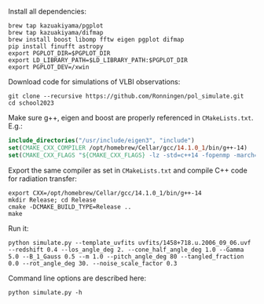 Install all dependencies:
```shell
brew tap kazuakiyama/pgplot
brew tap kazuakiyama/difmap
brew install boost libomp fftw eigen pgplot difmap
pip install finufft astropy
export PGPLOT_DIR=$PGPLOT_DIR
export LD_LIBRARY_PATH=$LD_LIBRARY_PATH:$PGPLOT_DIR
export PGPLOT_DEV=/xwin
```

Download code for simulations of VLBI observations:
```shell
git clone --recursive https://github.com/Ronningen/pol_simulate.git
cd school2023
```

Make sure g++, eigen and boost are properly referenced in ``CMakeLists.txt``. E.g.:
```cmake
include_directories("/usr/include/eigen3", "include")
set(CMAKE_CXX_COMPILER /opt/homebrew/Cellar/gcc/14.1.0_1/bin/g++-14)
set(CMAKE_CXX_FLAGS "${CMAKE_CXX_FLAGS} -lz -std=c++14 -fopenmp -march=native -DNDEBUG -O2 -fext-numeric-literals -I/opt/homebrew/Cellar/boost/1.85.0/include")
```

Export the same compiler as set in ``CMakeLists.txt`` and compile C++ code for radiation transfer:
```shell
export CXX=/opt/homebrew/Cellar/gcc/14.1.0_1/bin/g++-14
mkdir Release; cd Release
cmake -DCMAKE_BUILD_TYPE=Release ..
make
```


Run it:
```shell
python simulate.py --template_uvfits uvfits/1458+718.u.2006_09_06.uvf --redshift 0.4 --los_angle_deg 2. --cone_half_angle_deg 1.0 --Gamma 5.0 --B_1_Gauss 0.5 --m 1.0 --pitch_angle_deg 80 --tangled_fraction 0.0 --rot_angle_deg 30. --noise_scale_factor 0.3
```

Command line options are described here:
```shell
python simulate.py -h
```
